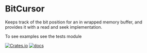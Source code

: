# BitCursor
Keeps track of the bit position for an in wrapped memory buffer, and provides it with a read and seek implementation. 

To see examples see the tests module

[![Crates.io][crate-image]][link1] [![docs][docs-badge]][link2]

[crate-image]: https://img.shields.io/badge/crates.io-1.0-important.svg
[link1]: https://crates.io/crates/bitcursor
[docs-badge]: https://img.shields.io/badge/docs-1.0.0-informational.svg
[link2]: https://docs.rs/bitcursor/0.1.0/bitcursor/